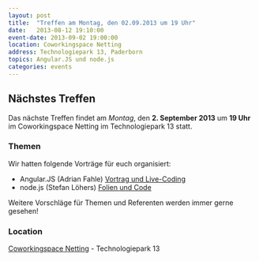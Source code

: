 ```yaml
---
layout: post
title:  "Treffen am Montag, den 02.09.2013 um 19 Uhr"
date:   2013-08-12 19:10:00
event-date: 2013-09-02 19:00:00
location: Coworkingspace Netting
address: Technologiepark 13, Paderborn
topics: Angular.JS und node.js
categories: events
---
```


## Nächstes Treffen

Das nächste Treffen findet am *Montag*, den **2. September 2013** um **19 Uhr** im Coworkingspace Netting
im Technologiepark 13 statt.

### Themen

Wir hatten folgende Vorträge für euch organisiert:

* Angular.JS (Adrian Fahle) [Vortrag und Live-Coding](https://speakerdeck.com/adifah/angularjs)
* node.js (Stefan Löhers) [Folien und Code](https://github.com/stefpb/node-js_slides)

Weitere Vorschläge für Themen und Referenten werden immer gerne gesehen!

### Location

[Coworkingspace Netting](http://coworkingpaderborn.de/) - Technologiepark 13

